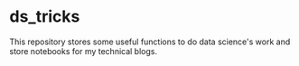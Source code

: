 # ds_tricks

This repository stores some useful functions to do data science's work and store notebooks for my technical blogs.
